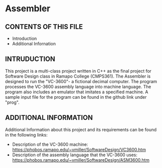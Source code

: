 # Assembler

CONTENTS OF THIS FILE
---------------------
* Introduction
* Additional Infornation


INTRUDUCTION
------------
This project is a multi-class project written in C++ as the final project for Software Design class in Ramapo College (CMPS361).
The Assembler is designed to run the "VC-3600"- a fictional decimal computer.
The program processes the VC-3600 assembly language into machine language.
The program also includes an emulator that imitates a specified machine.
A sample input file for the program can be found in the github link under "prog".

ADDITIONAL INFORMATION
----------------------
Additional Information about this project and its requirements can be found in the following links:
* Description of the VC-3600 machine: https://phobos.ramapo.edu/~vmiller/SoftwareDesign/VC3600.htm
* Description of the assembly language that the VC-3600 uses: https://phobos.ramapo.edu/~vmiller/SoftwareDesign/ASM3600.htm
